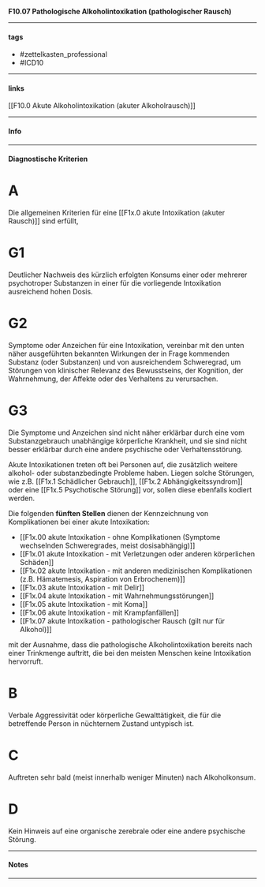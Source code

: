 __F10.07 Pathologische Alkoholintoxikation (pathologischer Rausch)__

___________________________________________
#### tags

- #zettelkasten_professional
- #ICD10 
___________________________________________
#### links

[[F10.0 Akute Alkoholintoxikation (akuter Alkoholrausch)]]

___________________________________________
#### Info

___________________________________________
#### Diagnostische Kriterien

# A
Die allgemeinen Kriterien für eine [[F1x.0 akute Intoxikation (akuter Rausch)]] sind erfüllt,

# G1
Deutlicher Nachweis des kürzlich erfolgten Konsums einer oder mehrerer psychotroper Substanzen in einer für die vorliegende Intoxikation ausreichend hohen Dosis.

# G2
Symptome oder Anzeichen für eine Intoxikation, vereinbar mit den unten näher ausgeführten bekannten Wirkungen der in Frage kommenden Substanz (oder Substanzen) und von ausreichendem Schweregrad, um Störungen von klinischer Relevanz des Bewusstseins, der Kognition, der Wahrnehmung, der Affekte oder des Verhaltens zu verursachen.

# G3
Die Symptome und Anzeichen sind nicht näher erklärbar durch eine vom Substanzgebrauch unabhängige körperliche Krankheit, und sie sind nicht besser erklärbar durch eine andere psychische oder Verhaltensstörung.

Akute Intoxikationen treten oft bei Personen auf, die zusätzlich weitere alkohol- oder substanzbedingte Probleme haben. Liegen solche Störungen, wie z.B. [[F1x.1 Schädlicher Gebrauch]], [[F1x.2 Abhängigkeitssyndrom]] oder eine [[F1x.5 Psychotische Störung]] vor, sollen diese ebenfalls kodiert werden. 

Die folgenden __fünften Stellen__ dienen der Kennzeichnung von Komplikationen bei einer akute Intoxikation:

- [[F1x.00 akute Intoxikation - ohne Komplikationen (Symptome wechselnden Schweregrades, meist dosisabhängig)]]
- [[F1x.01 akute Intoxikation - mit Verletzungen oder anderen körperlichen Schäden]]
- [[F1x.02 akute Intoxikation - mit anderen medizinischen Komplikationen (z.B. Hämatemesis, Aspiration von Erbrochenem)]]
- [[F1x.03 akute Intoxikation - mit Delir]]
- [[F1x.04 akute Intoxikation - mit Wahrnehmungsstörungen]]
- [[F1x.05 akute Intoxikation - mit Koma]]
- [[F1x.06 akute Intoxikation - mit Krampfanfällen]]
- [[F1x.07 akute Intoxikation - pathologischer Rausch (gilt nur für Alkohol)]]

mit der Ausnahme, dass die pathologische Alkoholintoxikation bereits nach einer Trinkmenge auftritt, die bei den meisten Menschen keine Intoxikation hervorruft.

# B
Verbale Aggressivität oder körperliche Gewalttätigkeit, die für die betreffende Person in nüchternem Zustand untypisch ist.

# C
Auftreten sehr bald (meist innerhalb weniger Minuten) nach Alkoholkonsum.

# D
Kein Hinweis auf eine organische zerebrale oder eine andere psychische Störung.
___________________________________________
#### Notes

___________________________________________

